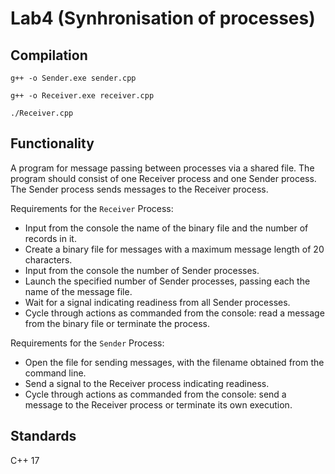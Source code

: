 # Lab4 (Synhronisation of processes)
## Compilation
~~~
g++ -o Sender.exe sender.cpp
~~~
~~~
g++ -o Receiver.exe receiver.cpp
~~~
~~~
./Receiver.cpp
~~~
## Functionality
A program for message passing between processes via a shared file. The program should consist of one Receiver process and one Sender process. The Sender process sends messages to the Receiver process.

Requirements for the `Receiver` Process:
- Input from the console the name of the binary file and the number of records in it.
- Create a binary file for messages with a maximum message length of 20 characters.
- Input from the console the number of Sender processes.
- Launch the specified number of Sender processes, passing each the name of the message file.
- Wait for a signal indicating readiness from all Sender processes.
- Cycle through actions as commanded from the console: read a message from the binary file or terminate the process.

Requirements for the `Sender` Process:
- Open the file for sending messages, with the filename obtained from the command line.
- Send a signal to the Receiver process indicating readiness.
- Cycle through actions as commanded from the console: send a message to the Receiver process or terminate its own execution.

## Standards
C++ 17
